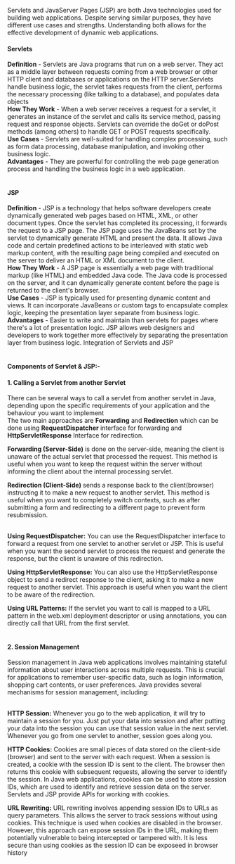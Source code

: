 Servlets and JavaServer Pages (JSP) are both Java technologies used for building web applications. Despite serving similar purposes, they have different use cases and strengths. Understanding both allows for the effective development of dynamic web applications.<br>

<h4><b>Servlets</b></h4>
<b>Definition</b> - Servlets are Java programs that run on a web server. They act as a middle layer between requests coming from a web browser or other HTTP client and databases or applications on the HTTP server.Servlets handle business logic, the servlet takes requests from the client, performs the necessary processing (like talking to a database), and populates data objects<br>
<b>How They Work</b> - When a web server receives a request for a servlet, it generates an instance of the servlet and calls its service method, passing request and response objects. Servlets can override the doGet or doPost methods (among others) to handle GET or POST requests specifically.<br>
<b>Use Cases</b> - Servlets are well-suited for handling complex processing, such as form data processing, database manipulation, and invoking other business logic.<br>
<b>Advantages</b> - They are powerful for controlling the web page generation process and handling the business logic in a web application.<br><br>

<h4><b>JSP</b></h4>
<b>Definition</b> - JSP is a technology that helps software developers create dynamically generated web pages based on HTML, XML, or other document types. Once the servlet has completed its processing, it forwards the request to a JSP page. The JSP page uses the JavaBeans set by the servlet to dynamically generate HTML and present the data. It allows Java code and certain predefined actions to be interleaved with static web markup content, with the resulting page being compiled and executed on the server to deliver an HTML or XML document to the client.<br>
<b>How They Work</b> - A JSP page is essentially a web page with traditional markup (like HTML) and embedded Java code. The Java code is processed on the server, and it can dynamically generate content before the page is returned to the client's browser.<br>
<b>Use Cases</b> - JSP is typically used for presenting dynamic content and views. It can incorporate JavaBeans or custom tags to encapsulate complex logic, keeping the presentation layer separate from business logic.<br>
<b>Advantages</b> - Easier to write and maintain than servlets for pages where there's a lot of presentation logic. JSP allows web designers and developers to work together more effectively by separating the presentation layer from business logic.
Integration of Servlets and JSP<br><br>

<h4><b>Components of Servlet & JSP:- </b></h4>

<h4><b>1. Calling a Servlet from another Servlet</b></h4>

There can be several ways to call a servlet from another servlet in Java, depending upon the specific requirements of your application and the behaviour you want to implement<br>
The two main approaches are <b>Forwarding</b> and <b>Redirection</b> which can be done using <b>RequestDispatcher</b> interface for forwarding and <b>HttpServletResponse</b> Interface for redirection.<br>

<b>Forwarding (Server-Side)</b> is done on the server-side, meaning the client is unaware of the actual servlet that processed the request. This method is useful when you want to keep the request within the server without informing the client about the internal processing servlet.<br>

<b>Redirection (Client-Side)</b> sends a response back to the client(browser) instructing it to make a new request to another servlet. This method is useful when you want to completely switch contexts, such as after submitting a form and redirecting to a different page to prevent form resubmission.<br><br>


<b>Using RequestDispatcher:</b> You can use the RequestDispatcher interface to forward a request from one servlet to another servlet or JSP. This is useful when you want the second servlet to process the request and generate the response, but the client is unaware of this redirection.<br>

<b>Using HttpServletResponse:</b> You can also use the HttpServletResponse object to send a redirect response to the client, asking it to make a new request to another servlet. This approach is useful when you want the client to be aware of the redirection.<br>

<b>Using URL Patterns:</b> If the servlet you want to call is mapped to a URL pattern in the web.xml deployment descriptor or using annotations, you can directly call that URL from the first servlet.<br><br>


<h4><b>2. Session Management</b></h4>
Session management in Java web applications involves maintaining stateful information about user interactions across multiple requests. This is crucial for applications to remember user-specific data, such as login information, shopping cart contents, or user preferences. Java provides several mechanisms for session management, including:<br><br>

<b>HTTP Session:</b> Whenever you go to the web application, it will try to maintain a session for you. Just put your data into session and after putting your data into the session you can use that session value in the next servlet. Whenever you go from one servlet to another, session goes along you.<br>

<b>HTTP Cookies:</b> Cookies are small pieces of data stored on the client-side (browser) and sent to the server with each request. When a session is created, a cookie with the session ID is sent to the client. The browser then returns this cookie with subsequent requests, allowing the server to identify the session. In Java web applications, cookies can be used to store session IDs, which are used to identify and retrieve session data on the server. Servlets and JSP provide APIs for working with cookies.<br>

<b>URL Rewriting:</b> URL rewriting involves appending session IDs to URLs as query parameters. This allows the server to track sessions without using cookies. This technique is used when cookies are disabled in the browser. However, this approach can expose session IDs in the URL, making them potentially vulnerable to being intercepted or tampered with. It is less secure than using cookies as the session ID can be exposeed in browser history<br>


